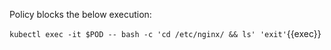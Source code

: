 Policy blocks the below execution:

`kubectl exec -it $POD -- bash -c 'cd /etc/nginx/ && ls' 'exit'`{{exec}}
